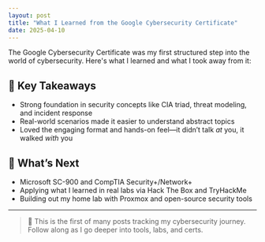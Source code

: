 ```yaml
---
layout: post
title: "What I Learned from the Google Cybersecurity Certificate"
date: 2025-04-10
---
```


The Google Cybersecurity Certificate was my first structured step into the world of cybersecurity. Here's what I learned and what I took away from it:

## 🔑 Key Takeaways

- Strong foundation in security concepts like CIA triad, threat modeling, and incident response
- Real-world scenarios made it easier to understand abstract topics
- Loved the engaging format and hands-on feel—it didn’t talk *at* you, it walked *with* you

## 🧠 What’s Next

- Microsoft SC-900 and CompTIA Security+/Network+
- Applying what I learned in real labs via Hack The Box and TryHackMe
- Building out my home lab with Proxmox and open-source security tools

---

> 📌 This is the first of many posts tracking my cybersecurity journey. Follow along as I go deeper into tools, labs, and certs.
